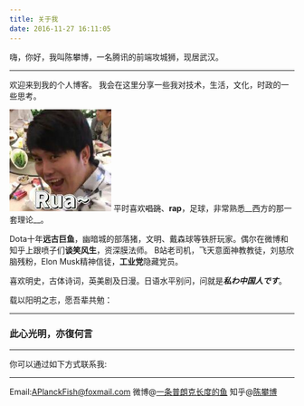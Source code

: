 ```yaml
---
title: 关于我
date: 2016-11-27 16:11:05
---
```


嗨，你好，我叫陈攀博，一名腾讯的前端攻城狮，现居武汉。

***********************************************************************
欢迎来到我的个人博客。
我会在这里分享一些我对技术，生活，文化，时政的一些思考。

![pty](/about/pty.jpg)
平时喜欢~~唱跳~~、**rap**，足球，非常熟悉__西方的那一套理论__。

Dota十年**远古巨鱼**，幽暗城的部落猪，文明、戴森球等铁肝玩家。偶尔在微博和知乎上跟喷子们**谈笑风生**，资深膜法师。
B站老司机，飞天意面神教教徒，刘慈欣脑残粉，Elon Musk精神信徒，**工业党**隐藏党员。

喜欢明史，古体诗词，英美剧及日漫。日语水平别问，问就是***私わ中国人です***。

载以阳明之志，愿吾辈共勉：

***
### __此心光明，亦復何言__
***
你可以通过如下方式联系我:
***
Email:APlanckFish@foxmail.com
微博@[一条普朗克长度的鱼](https://www.weibo.com)
知乎@[陈攀博](https://www.zhihu.com)